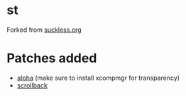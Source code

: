 # st
Forked from [suckless.org](https://st.suckless.org/)

# Patches added
- [alpha](https://st.suckless.org/patches/alpha/) (make sure to install xcompmgr for transparency) 
- [scrollback](https://st.suckless.org/patches/scrollback/)
